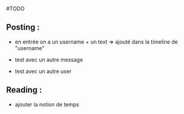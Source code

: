#TODO

## Posting :

- en entrée on a un username + un text => ajouté dans la timeline de "username"

- test avec un autre message
- test avec un autre user

## Reading :

- ajouter la notion de temps
